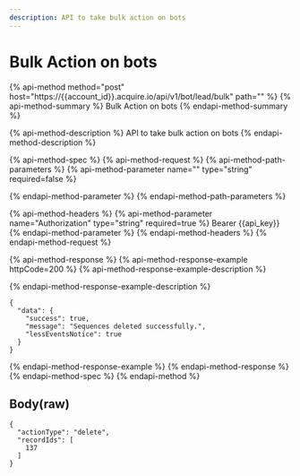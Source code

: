 ```yaml
---
description: API to take bulk action on bots
---
```


# Bulk Action on bots

{% api-method method="post" host="https://{{account\_id}}.acquire.io/api/v1/bot/lead/bulk" path="" %}
{% api-method-summary %}
Bulk Action on bots
{% endapi-method-summary %}

{% api-method-description %}
API to take bulk action on bots
{% endapi-method-description %}

{% api-method-spec %}
{% api-method-request %}
{% api-method-path-parameters %}
{% api-method-parameter name="" type="string" required=false %}

{% endapi-method-parameter %}
{% endapi-method-path-parameters %}

{% api-method-headers %}
{% api-method-parameter name="Authorization" type="string" required=true %}
Bearer {{api\_key}}
{% endapi-method-parameter %}
{% endapi-method-headers %}
{% endapi-method-request %}

{% api-method-response %}
{% api-method-response-example httpCode=200 %}
{% api-method-response-example-description %}

{% endapi-method-response-example-description %}

```
{
  "data": {
    "success": true,
    "message": "Sequences deleted successfully.",
    "lessEventsNotice": true
  }
}

```
{% endapi-method-response-example %}
{% endapi-method-response %}
{% endapi-method-spec %}
{% endapi-method %}

## Body\(raw\)

```text
{
  "actionType": "delete",
  "recordIds": [
    137
  ]
}

```

